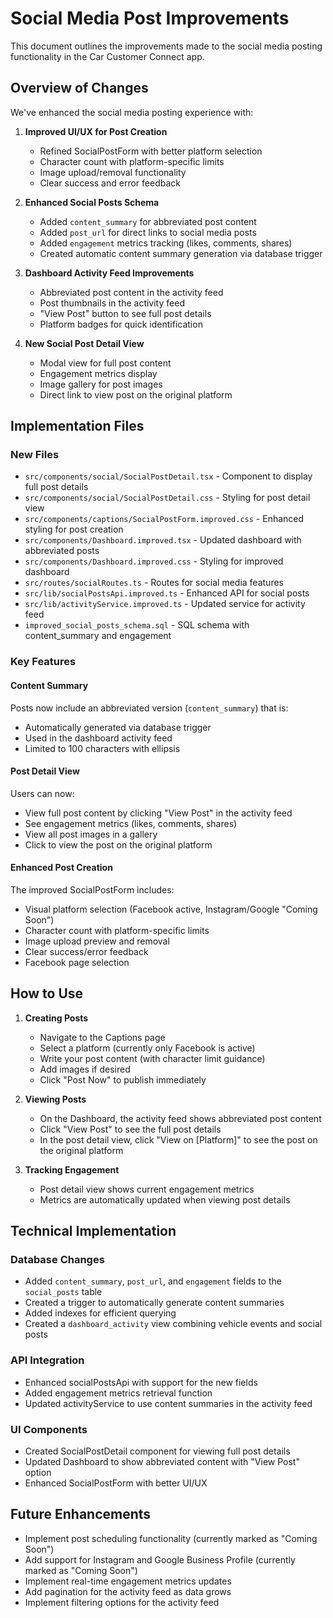 # Social Media Post Improvements

This document outlines the improvements made to the social media posting functionality in the Car Customer Connect app.

## Overview of Changes

We've enhanced the social media posting experience with:

1. **Improved UI/UX for Post Creation**
   - Refined SocialPostForm with better platform selection
   - Character count with platform-specific limits
   - Image upload/removal functionality
   - Clear success and error feedback

2. **Enhanced Social Posts Schema**
   - Added `content_summary` for abbreviated post content
   - Added `post_url` for direct links to social media posts
   - Added `engagement` metrics tracking (likes, comments, shares)
   - Created automatic content summary generation via database trigger

3. **Dashboard Activity Feed Improvements**
   - Abbreviated post content in the activity feed
   - Post thumbnails in the activity feed
   - "View Post" button to see full post details
   - Platform badges for quick identification

4. **New Social Post Detail View**
   - Modal view for full post content
   - Engagement metrics display
   - Image gallery for post images
   - Direct link to view post on the original platform

## Implementation Files

### New Files
- `src/components/social/SocialPostDetail.tsx` - Component to display full post details
- `src/components/social/SocialPostDetail.css` - Styling for post detail view
- `src/components/captions/SocialPostForm.improved.css` - Enhanced styling for post creation
- `src/components/Dashboard.improved.tsx` - Updated dashboard with abbreviated posts
- `src/components/Dashboard.improved.css` - Styling for improved dashboard
- `src/routes/socialRoutes.ts` - Routes for social media features
- `src/lib/socialPostsApi.improved.ts` - Enhanced API for social posts
- `src/lib/activityService.improved.ts` - Updated service for activity feed
- `improved_social_posts_schema.sql` - SQL schema with content_summary and engagement

### Key Features

#### Content Summary
Posts now include an abbreviated version (`content_summary`) that is:
- Automatically generated via database trigger
- Used in the dashboard activity feed
- Limited to 100 characters with ellipsis

#### Post Detail View
Users can now:
- View full post content by clicking "View Post" in the activity feed
- See engagement metrics (likes, comments, shares)
- View all post images in a gallery
- Click to view the post on the original platform

#### Enhanced Post Creation
The improved SocialPostForm includes:
- Visual platform selection (Facebook active, Instagram/Google "Coming Soon")
- Character count with platform-specific limits
- Image upload preview and removal
- Clear success/error feedback
- Facebook page selection

## How to Use

1. **Creating Posts**
   - Navigate to the Captions page
   - Select a platform (currently only Facebook is active)
   - Write your post content (with character limit guidance)
   - Add images if desired
   - Click "Post Now" to publish immediately

2. **Viewing Posts**
   - On the Dashboard, the activity feed shows abbreviated post content
   - Click "View Post" to see the full post details
   - In the post detail view, click "View on [Platform]" to see the post on the original platform

3. **Tracking Engagement**
   - Post detail view shows current engagement metrics
   - Metrics are automatically updated when viewing post details

## Technical Implementation

### Database Changes
- Added `content_summary`, `post_url`, and `engagement` fields to the `social_posts` table
- Created a trigger to automatically generate content summaries
- Added indexes for efficient querying
- Created a `dashboard_activity` view combining vehicle events and social posts

### API Integration
- Enhanced socialPostsApi with support for the new fields
- Added engagement metrics retrieval function
- Updated activityService to use content summaries in the activity feed

### UI Components
- Created SocialPostDetail component for viewing full post details
- Updated Dashboard to show abbreviated content with "View Post" option
- Enhanced SocialPostForm with better UI/UX

## Future Enhancements

- Implement post scheduling functionality (currently marked as "Coming Soon")
- Add support for Instagram and Google Business Profile (currently marked as "Coming Soon")
- Implement real-time engagement metrics updates
- Add pagination for the activity feed as data grows
- Implement filtering options for the activity feed
